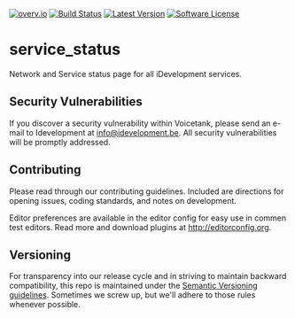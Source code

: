 [![overv.io](https://img.shields.io/badge/overv.io-active-blue.svg)](https://overv.io/workspace/ghermans/wide-eyed-fly)
[![Build Status](https://travis-ci.org/idevelopment/service_status.svg?branch=master)](https://travis-ci.org/idevelopment/service_status)
[![Latest Version](https://img.shields.io/github/tag/idevelopment/service_status?style=flat&label=release)](https://github.com/idevelopment/service_status/tags)
[![Software License](https://img.shields.io/badge/license-MIT-brightgreen.svg?style=flat)]()

# service_status
Network and Service status page for all iDevelopment services.

## Security Vulnerabilities

If you discover a security vulnerability within Voicetank,
please send an e-mail to Idevelopment at info@idevelopment.be.
All security vulnerabilities will be promptly addressed.

## Contributing 
Please read through our contributing guidelines. Included are directions for opening issues, coding standards,
and notes on development. 

Editor preferences are available in the editor config for easy use in commen test editors.
Read more and download plugins at http://editorconfig.org.

## Versioning
For transparency into our release cycle and in striving to maintain backward compatibility,
this repo is maintained under the [Semantic Versioning guidelines](http://semver.org/).
Sometimes we screw up, but we'll adhere to those rules whenever possible.

